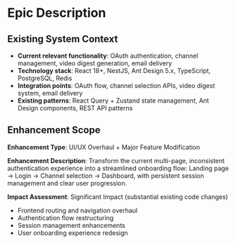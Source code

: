 # Epic Description

## Existing System Context

- **Current relevant functionality**: OAuth authentication, channel management, video digest generation, email delivery
- **Technology stack**: React 18+, NestJS, Ant Design 5.x, TypeScript, PostgreSQL, Redis
- **Integration points**: OAuth flow, channel selection APIs, video digest system, email delivery
- **Existing patterns**: React Query + Zustand state management, Ant Design components, REST API patterns

## Enhancement Scope

**Enhancement Type**: UI/UX Overhaul + Major Feature Modification

**Enhancement Description**: 
Transform the current multi-page, inconsistent authentication experience into a streamlined onboarding flow: Landing page → Login → Channel selection → Dashboard, with persistent session management and clear user progression.

**Impact Assessment**: Significant Impact (substantial existing code changes)
- Frontend routing and navigation overhaul
- Authentication flow restructuring
- Session management enhancements
- User onboarding experience redesign

